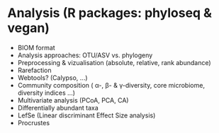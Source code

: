 # Analysis (R packages: phyloseq & vegan)
* BIOM format
* Analysis approaches: OTU/ASV vs. phylogeny
* Preprocessing & vizualisation (absolute, relative, rank abundance)
* Rarefaction
* Webtools? (Calypso, ...)
* Community composition ( &alpha;-, &beta;- & &gamma;-diversity, core microbiome, diversity indices ...)
* Multivariate analysis (PCoA, PCA, CA)
* Differentially abundant taxa
* LefSe (Linear discriminant Effect Size analysis)
* Procrustes

